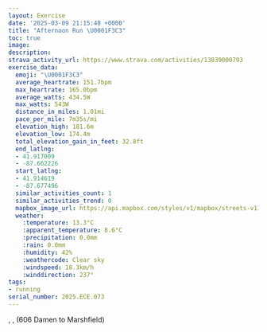 ```yaml
---
layout: Exercise
date: '2025-03-09 21:15:48 +0000'
title: "Afternoon Run \U0001F3C3"
toc: true
image:
description:
strava_activity_url: https://www.strava.com/activities/13839000793
exercise_data:
  emoji: "\U0001F3C3"
  average_heartrate: 151.7bpm
  max_heartrate: 165.0bpm
  average_watts: 434.5W
  max_watts: 543W
  distance_in_miles: 1.01mi
  pace_per_mile: 7m35s/mi
  elevation_high: 181.6m
  elevation_low: 174.4m
  total_elevation_gain_in_feet: 32.8ft
  end_latlng:
  - 41.917009
  - -87.662226
  start_latlng:
  - 41.914619
  - -87.677496
  similar_activities_count: 1
  similar_activities_trend: 0
  mapbox_image_url: https://api.mapbox.com/styles/v1/mapbox/streets-v11/static/path-5+787af2-1.0(mjy~FlacvO%3FgAAS%3FgBCi%40%3FoCCmC%40%7D%40EoACiF%40k%40CaBBmAEs%40%40k%40CmAKwBKSSESHKPIl%40%3Fd%40%40PN%5E%3FFk%40%40_AFg%40A%7DAB_%40DEACE%3FSBCCKSk%40Kg%40Be%40BI%40q%40Ds%40IYIIBSCUi%40aDGm%40%5BaCs%40uE),pin-s-s+e5b22e(-87.67527,41.91415),pin-s-f+89ae00(-87.66447,41.91686)/auto/800x800?access_token=pk.eyJ1Ijoiam9zaGJlY2ttYW4iLCJhIjoiY205eWR2aDd1MWZ6djJrbXc4a3M0bWZleiJ9.XiG9OWkNcZk2QzjJbxLB4A
  weather:
    :temperature: 13.3°C
    :apparent_temperature: 8.6°C
    :precipitation: 0.0mm
    :rain: 0.0mm
    :humidity: 42%
    :weathercode: Clear sky
    :windspeed: 18.3km/h
    :winddirection: 237°
tags:
- running
serial_number: 2025.ECE.073
---
```

, ,  (606 Damen to Marshfield)
